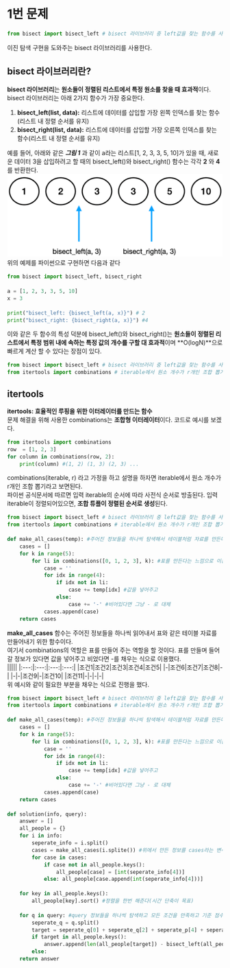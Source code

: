 # 1번 문제  
```py
from bisect import bisect_left # bisect 라이브러리 중 left값을 찾는 함수를 사용
```  
이진 탐색 구현을 도와주는 bisect 라이브러리를 사용한다.  
## bisect 라이브러리란?  
**bisect 라이브러리**는 **원소들이 정렬된 리스트에서 특정 원소를 찾을 때 효과적**이다. bisect 라이브러리는 아래 2가지 함수가 가장 중요한다.  
1. **bisect_left(list, data):** 리스트에 데이터를 삽입할 가장 왼쪽 인덱스를 찾는 함수(리스트 내 정렬 순서를 유지)  
2. **bisect_right(list, data):** 리스트에 데이터를 삽입할 가장 오른쪽 인덱스를 찾는 함수(리스트 내 정렬 순서를 유지)  
   
예를 들어, 아래와 같은 ***그림 1*** 과 같이 a라는 리스트[1, 2, 3, 3, 5, 10]가 있을 때, 새로운 데이터 3을 삽입하려고 할 때의 bisect_left()와 bisect_right() 함수는 각각 **2** 와 **4** 를 반환한다.  
![bisect_function](/img/bisect_function.PNG)  
위의 예제를 파이썬으로 구현하면 다음과 같다  
```py
from bisect import bisect_left, bisect_right

a = [1, 2, 3, 3, 5, 10]
x = 3

print("bisect_left: {bisect_left(a, x)}") # 2
print("bisect_right: {bisect_right(a, x)}") #4
```  
이와 같은 두 함수의 특성 덕분에 bisect_left()와 bisect_right()는 **원소들이 정렬된 리스트에서 특정 범위 내에 속하는 특정 값의 개수를 구할 대 효과적**이며 **O(logN)**으로 빠르게 계산 할 수 있다는 장점이 있다.  

```py
from bisect import bisect_left # bisect 라이브러리 중 left값을 찾는 함수를 사용
from itertools import combinations # iterable에서 원소 개수가 r개인 조합 뽑기
```  
## itertools  
**itertools: 효율적인 루핑을 위한 이터레이터를 만드는 함수**  
문제 해결을 위해 사용한 combinations는 **조합형 이터레이터**이다. 코드로 예시를 보겠다.  
```py
from itertools import combinations
row  = [1, 2, 3]
for column in combinations(row, 2):
    print(column) #(1, 2) (1, 3) (2, 3) ...
```
combinations(iterable, r) 라고 가정을 하고 설명을 하자면 iterable에서 원소 개수가 r개인 조합 뽑기라고 보면된다.  
파이썬 공식문서에 따르면 입력 iterable의 순서에 따라 사전식 순서로 방출된다. 입력 iterable이 정렬되어있으면, **조합 튜플이 정렬된 순서로 생성**된다.  

```py
from bisect import bisect_left # bisect 라이브러리 중 left값을 찾는 함수를 사용
from itertools import combinations # iterable에서 원소 개수가 r개인 조합 뽑기

def make_all_cases(temp): #주어진 정보들을 하나씩 탐색해서 테이블처럼 자료를 만든다
    cases = []
    for k in range(5):
        for li in combinations([0, 1, 2, 3], k): #표를 만든다는 느낌으로 이용
            case = ''
            for idx in range(4):
                if idx not in li:
                    case += temp[idx] #값을 넣어주고
                else:
                    case += '-' #비어있다면 그냥 - 로 대체
            cases.append(case)
    return cases
```

**make_all_cases** 함수는 주어진 정보들을 하나씩 읽어내서 표와 같은 테이블 자료를 만들어내기 위한 함수이다.   
여기서 combinations의 역할은 표를 만들어 주는 역할을 할 것이다. 표를 만들며 들어갈 정보가 있다면 값을 넣어주고 비었다면 -를 채우는 식으로 이용했다.  
|||||
|:---:|:---:|:---:|:---:|
|조건1|조건2|조건3|조건4|조건5|
|-|조건6|조건7|조건8|-|
|-|-|조건9|-|조건10|
|조건11|-|-|-|-|  
위 예시와 같이 필요한 부분을 채우는 식으로 진행을 했다.  

```py
from bisect import bisect_left # bisect 라이브러리 중 left값을 찾는 함수를 사용
from itertools import combinations # iterable에서 원소 개수가 r개인 조합 뽑기

def make_all_cases(temp): #주어진 정보들을 하나씩 탐색해서 테이블처럼 자료를 만든다
    cases = []
    for k in range(5):
        for li in combinations([0, 1, 2, 3], k): #표를 만든다는 느낌으로 이용
            case = ''
            for idx in range(4):
                if idx not in li:
                    case += temp[idx] #값을 넣어주고
                else:
                    case += '-' #비어있다면 그냥 - 로 대체
            cases.append(case)
    return cases

def solution(info, query):
    answer = []
    all_people = {}
    for i in info:
        seperate_info = i.split()
        cases = make_all_cases(i.splite()) #위에서 만든 정보를 cases라는 변수에 다시 담아준다.
        for case in cases:
            if case not in all_people.keys():
                all_people[case] = [int(seperate_info[4])]
            else: all_people[case.append(int(seperate_info[4]))]
    
    for key in all_people.keys():
        all_people[key].sort() #정렬을 한번 해준다(시간 단축이 목표)

    for q in query: #query 정보들을 하나씩 탐색하고 모든 조건을 만족하고 기준 점수보다 높은 사람 수를 파악
        seperate_q = q.split()
        target = seperate_q[0] + seperate_q[2] + seperate_p[4] + seperate_q[6]
        if target in all_people.keys():
            answer.append(len(all_people[target]) - bisect_left(all_people[target], int(seperate_q[7]), lo=0, hi=len(all_people[target]))) #아까 위에서 정렬을 해줘서 bisect_left가 상대적으로 빠르다.
        else:
    return answer
```